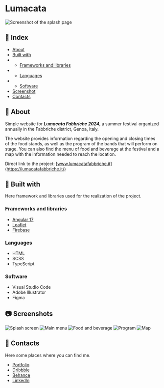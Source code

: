 # Lumacata
![Screenshot of the splash page](https://res.cloudinary.com/duuklscys/image/upload/v1718703844/Portfolio/tt6ednrm8gfcbjqbru1x.png)

## 📄 Index
* [About](#🔰-about)
* [Built with](#🔨-built-with)
* * [Frameworks and libraries](#frameworks-and-libraries)
* * [Languages](#languages)
* * [Software](#software)
* [Screenshot](#📷-screenshots)
* [Contacts](#📮-contacts)

## 🔰 About
Simple website for ***Lumacata Fabbriche 2024***, a summer festival organized annually in the Fabbriche district, Genoa, Italy.

The website provides information regarding the opening and closing times of the food stands, as well as the program of the bands that will perform on stage. You can also find the menu of food and beverage at the festival and a map with the information needed to reach the location.

Direct link to the project: [www.lumacatafabbriche.it](https://lumacatafabbriche.it/)

## 🔨 Built with
Here framework and libraries used for the realization of the project.

### Frameworks and libraries
* [Angular 17](https://angular.dev/)
* [Leaflet](https://leafletjs.com/)
* [Firebase](https://firebase.google.com/)

### Languages
* HTML
* SCSS
* TypeScript

### Software
* Visual Studio Code
* Adobe Illustrator
* Figma

## 📷 Screenshots
![Splash screen](https://res.cloudinary.com/duuklscys/image/upload/v1718703844/Portfolio/tt6ednrm8gfcbjqbru1x.png)
![Main menu](https://res.cloudinary.com/duuklscys/image/upload/v1718703847/Portfolio/vewdk1a4sgdrvmkkkpq1.png)
![Food and beverage](https://res.cloudinary.com/duuklscys/image/upload/v1718703845/Portfolio/vitretjccdvlqycysltk.png)
![Program](https://res.cloudinary.com/duuklscys/image/upload/v1718703846/Portfolio/wneakhoicjkdliq702oa.png)
![Map](https://res.cloudinary.com/duuklscys/image/upload/v1718703853/Portfolio/qq33kmrxljtihtjs5uab.png)

## 📮 Contacts
Here some places where you can find me.

* [Portfolio](https://daviderivolta.com/)
* [Dribbble](https://dribbble.com/spilu)
* [Behance](https://www.behance.net/spilu)
* [LinkedIn](https://www.linkedin.com/in/davide-rivolta/)
